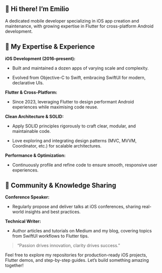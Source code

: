 ## 👋 Hi there! I’m Emilio

A dedicated mobile developer specializing in iOS app creation and maintenance, with growing expertise in Flutter for cross-platform Android development.

## 🚀 My Expertise & Experience
**iOS Development (2016–present):**

* Built and maintained a dozen apps of varying scale and complexity.

* Evolved from Objective-C to Swift, embracing SwiftUI for modern, declarative UIs.

**Flutter & Cross-Platform:**

* Since 2023, leveraging Flutter to design performant Android experiences while maximising code reuse.

**Clean Architecture & SOLID:**

* Apply SOLID principles rigorously to craft clear, modular, and maintainable code.

* Love exploring and integrating design patterns (MVC, MVVM, Coordinator, etc.) for scalable architectures.

**Performance & Optimization:** 

* Continuously profile and refine code to ensure smooth, responsive user experiences.

## 🌱 Community & Knowledge Sharing
**Conference Speaker:**

* Regularly propose and deliver talks at iOS conferences, sharing real-world insights and best practices.

**Technical Writer:**

* Author articles and tutorials on Medium and my blog, covering topics from SwiftUI workflows to Flutter tips.


> “Passion drives innovation, clarity drives success.”

Feel free to explore my repositories for production-ready iOS projects, Flutter demos, and step-by-step guides. Let’s build something amazing together!
